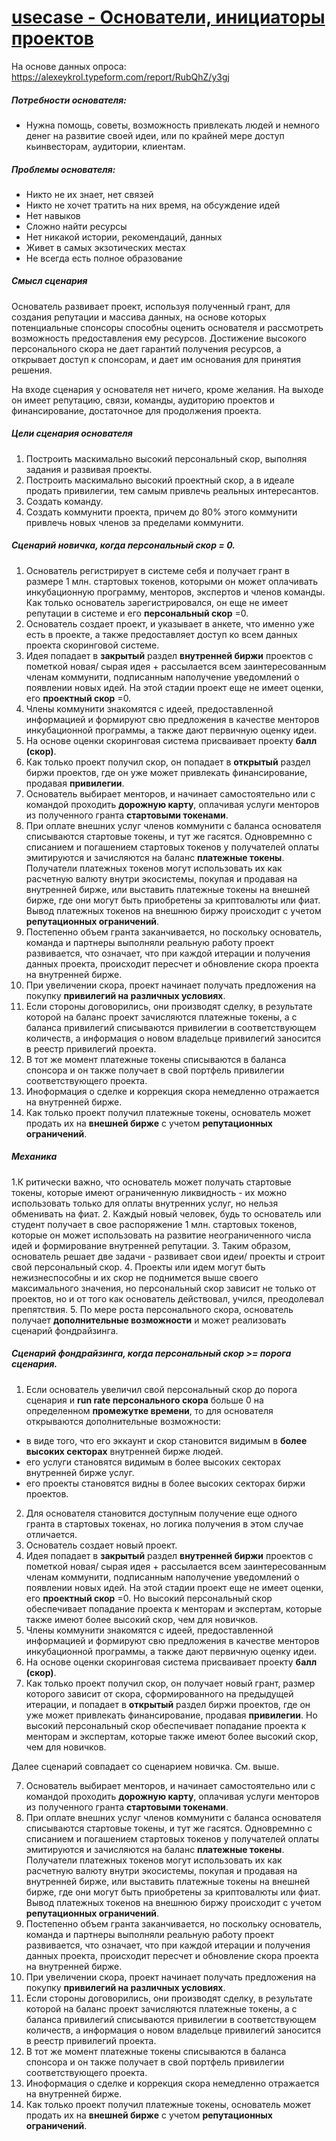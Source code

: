 # [usecase - Основатели, инициаторы проектов](https://github.com/SerendipityLab/CFSP/blob/master/preWP/rev_2.01_12-28-2017.md#%D0%9E%D1%81%D0%BD%D0%BE%D0%B2%D0%B0%D1%82%D0%B5%D0%BB%D0%B8-%D0%B8%D0%BD%D0%B8%D1%86%D0%B8%D0%B0%D1%82%D0%BE%D1%80%D1%8B-%D0%BF%D1%80%D0%BE%D0%B5%D0%BA%D1%82%D0%BE%D0%B2)

На основе данных опроса: https://alexeykrol.typeform.com/report/RubQhZ/y3gj

##### Потребности основателя:

- Нужна помощь, советы, возможность привлекать людей и немного денег на развитие своей идеи, или по крайней мере доступ кьинвесторам, аудитории, клиентам.

##### Проблемы основателя:

- Никто не их знает, нет связей
- Никто не хочет тратить на них время, на обсуждение идей
- Нет навыков
- Сложно найти ресурсы
- Нет никакой истории, рекомендаций, данных
- Живет в самых экзотических местах
- Не всегда есть полное образование

##### Смысл сценария

Основатель развивает проект, используя полученный грант, для создания репутации и массива данных, на основе которых потенциальные спонсоры способны оценить основателя и рассмотреть возможность предоставления ему ресурсов. Достижение высокого персонального скора не дает гарантий получения ресурсов, а открывает доступ к спонсорам, и дает им основания для принятия решения.

На входе сценария у основателя нет ничего, кроме желания. На выходе он имеет репутацию, связи, команды, аудиторию проектов и финансирование, достаточное для продолжения проекта.

##### Цели сценария основателя

1. Построить маскимально высокий персональный скор, выполняя задания и развивая проекты.
2. Построить маскимально высокий проектный скор, а в идеале продать привилегии, тем самым привлечь реальных интересантов.
3. Создать команду.
4. Создать коммунити проекта, причем до 80% этого коммунити привлечь новых членов за пределами коммунити.

##### Сценарий новичка, когда персональный скор = 0.

1. Основатель регистрирует в системе себя и получает грант в размере 1 млн. стартовых токенов, которыми он может оплачивать инкубационную программу, менторов, экспертов и членов команды. Как только основатель зарегистрировался, он еще не имеет репутации в системе и его **персональный скор** =0.
2. Основатель создает проект, и указывает в анкете, что именно уже есть в проекте, а также предоставляет доступ ко всем данных проекта скоринговой системе.
3. Идея попадает в **закрытый** раздел **внутренней биржи** проектов с пометкой новая/ сырая идея + рассылается всем заинтересованным членам коммунити, подписанным наполучение уведомлений о появлении новых идей. На этой стадии проект еще не имеет оценки, его **проектный скор** =0.
4. Члены коммунити знакомятся с идеей, предоставленной информацией и формируют свю предложения в качестве менторов инкубационной программы, а также дают первичную оценку идеи.
5. На основе оценки скоринговая система присваивает проекту **балл (скор)**.
6. Как только проект получил скор, он попадает в **открытый** раздел биржи проектов, где он уже может привлекать финансирование, продавая **привилегии**.
7. Основатель выбирает менторов, и начинает самостоятельно или с командой проходить **дорожную карту**, оплачивая услуги менторов из полученного гранта **стартовыми токенами**.
8. При оплате внешних услуг членов коммунити с баланса основателя списываются стартовые токены, и тут же гасятся. Одновремнно с списанием и погашением стартовых токенов у получателей оплаты эмитируются и зачисляются на баланс **платежные токены**. Получатели платежных токенов могут использовать их как расчетную валюту внутри экосистемы, покупая и продавая на внутренней бирже, или выставить платежные токены на внешней бирже, где они могут быть приобретены за криптовалюты или фиат. Вывод платежных токенов на внешнюю биржу происходит с учетом **репутационных ограничений**.
9. Постепенно объем гранта заканчивается, но поскольку основатель, команда и партнеры выполняли реальную работу проект развивается, что означает, что при каждой итерации и получения данных проекта, происходит пересчет и обновление скора проекта на внутренней бирже.
10. При увеличении скора, проект начинает получать предложения на покупку **привилегий на различных условиях**.
11. Если стороны договорились, они производят сделку, в результате которой на баланс проект зачисляются платежные токены, а с баланса привилегий списываются привилегии в соответствующем количеств, а информация о новом владельце привилегий заносится в реестр привилегий проекта. 
11. В тот же момент платежные токены списываются в баланса спонсора и он также получает в свой портфель привилегии соответствующего проекта.
12. Иноформация о сделке и коррекция скора немедленно отражается на внутренней бирже.
13. Как только проект получил платежные токены, основатель может продать их на **внешней бирже** с учетом **репутационных ограничений**.

##### Механика

1.К ритически важно, что основатель может получать стартовые токены, которые имеют ограниченную ликвидность - их можно использовать только для оплаты внутренних услуг, но нельзя обменивать на фиат. 
2. Каждый новый человек, будь то основатель или студент получает в свое распоряжение 1 млн. стартовых токенов, которые он может использовать на развитие неограниченного числа идей и формирование внутренней репутации. 
3. Таким образом, основатель решает две задачи - развивает свои идеи/ проекты и строит свой персональный скор. 
4. Проекты или идем могут быть нежизнеспособны и их скор не поднимется выше своего максимального значения, но персональный скор зависит не только от проектов, но и от того как основатель действовал, учился, преодолевал препятствия.
5. По мере роста персонального скора, основатель получает **дополнительные возможности** и может реализовать сценарий фондрайзинга.

##### Сценарий фондрайзинга, когда персональный скор >= **порога сценария**.

1. Если основатель увеличил свой персональный скор до порога сценария и **run rate персонального скора** больше 0 на определенном **промежутке времени**, то для основателя открываются дополнительные возможности:

* в виде того, что его эккаунт и скор становится видимым в **более высоких секторах** внутренней бирже людей.
* его услуги становятся видимым в более высоких секторах внутренней бирже услуг.
* его проекты становятся видны в более высоких секторах биржи проектов.

2. Для основателя становится доступным получение еще одного гранта в стартовых токенах, но логика получения в этом случае отличается.
3. Основатель создает новый проект.
3. Идея попадает в **закрытый** раздел **внутренней биржи** проектов с пометкой новая/ сырая идея + рассылается всем заинтересованным членам коммунити, подписанным наполучение уведомлений о появлении новых идей. На этой стадии проект еще не имеет оценки, его **проектный скор** =0. Но высокий персональный скор обеспечивает попадание проекта к менторам и экспертам, которые также имеют более высокий скор, чем для новичков.
4. Члены коммунити знакомятся с идеей, предоставленной информацией и формируют свю предложения в качестве менторов инкубационной программы, а также дают первичную оценку идеи.
5. На основе оценки скоринговая система присваивает проекту **балл (скор)**.
6. Как только проект получил скор, он получает новый грант, размер которого зависит от скора, сформированного на предыдущей итерации, и попадает в **открытый** раздел биржи проектов, где он уже может привлекать финансирование, продавая **привилегии**. Но высокий персональный скор обеспечивает попадание проекта к менторам и экспертам, которые также имеют более высокий скор, чем для новичков.

Далее сценарий совпадает со сценарием новичка. См. выше.

7. Основатель выбирает менторов, и начинает самостоятельно или с командой проходить **дорожную карту**, оплачивая услуги менторов из полученного гранта **стартовыми токенами**.
8. При оплате внешних услуг членов коммунити с баланса основателя списываются стартовые токены, и тут же гасятся. Одновремнно с списанием и погашением стартовых токенов у получателей оплаты эмитируются и зачисляются на баланс **платежные токены**. Получатели платежных токенов могут использовать их как расчетную валюту внутри экосистемы, покупая и продавая на внутренней бирже, или выставить платежные токены на внешней бирже, где они могут быть приобретены за криптовалюты или фиат. Вывод платежных токенов на внешнюю биржу происходит с учетом **репутационных ограничений**.
9. Постепенно объем гранта заканчивается, но поскольку основатель, команда и партнеры выполняли реальную работу проект развивается, что означает, что при каждой итерации и получения данных проекта, происходит пересчет и обновление скора проекта на внутренней бирже.
10. При увеличении скора, проект начинает получать предложения на покупку **привилегий на различных условиях**.
11. Если стороны договорились, они производят сделку, в результате которой на баланс проект зачисляются платежные токены, а с баланса привилегий списываются привилегии в соответствующем количеств, а информация о новом владельце привилегий заносится в реестр привилегий проекта. 
11. В тот же момент платежные токены списываются в баланса спонсора и он также получает в свой портфель привилегии соответствующего проекта.
12. Иноформация о сделке и коррекция скора немедленно отражается на внутренней бирже.
13. Как только проект получил платежные токены, основатель может продать их на **внешней бирже** с учетом **репутационных ограничений**.

